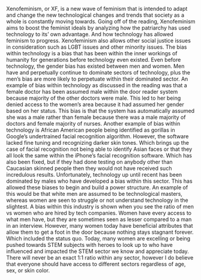 Xenofeminism, or XF, is a new wave of feminism that is intended to adapt and change the new technological changes and trends that society as a whole is constantly moving towards. Going off of the reading, Xenofeminism aims to boost the feminist ideals by analyzing how the patriarchy has used technology to its’ own advantage. And how technology has allowed feminism to progress. Xenofeminism also allows other social justice issues in consideration such as LGBT issues and other minority issues. 
The bias within technology is a bias that has been within the inner workings of humanity for generations before technology even existed. Even before technology, the gender bias has existed between men and women. Men have and perpetually continue to dominate sectors of technology, plus the men’s bias are more likely to perpetuate within their dominated sector. An example of bias within technology as discussed in the reading was that a female doctor has been assumed male within the door reader system because majority of the other doctors were male. This led to her being denied access to the women’s area because it had assumed her gender based on her status. This bias is that the system has automatically assumed she was a male rather than female because there was a male majority of doctors and female majority of nurses. Another example of bias within technology is African American people being identified as gorillas in Google’s undertrained facial recognition algorithm. However, the software lacked fine tuning and recognizing darker skin tones. Which brings up the case of facial recognition not being able to identify Asian faces or that they all look the same within the iPhone’s facial recognition software. Which has also been fixed, but if they had done testing on anybody other than Caucasian skinned people then they would not have received such incredulous results. 
Unfortunately, technology up until recent has been dominated by males who have developed a bias within this sector. This has allowed these biases to begin and build a power structure. An example of this would be that white men are assumed to be technological masters, whereas women are seen to struggle or not understand technology in the slightest. A bias within this industry is shown when you see the ratio of men vs women who are hired by tech companies. Women have every access to what men have, but they are sometimes seen as lesser compared to a man in an interview. However, many women today have beneficial attributes that allow them to get a foot in the door because nothing stays stagnant forever. Which included the status quo. Today, many women are excelling or being pushed towards STEM subjects with heroes to look up to who have influenced and impacted the STEM sector we know and appreciate today. There will never be an exact 1:1 ratio within any sector, however I do believe that everyone should have access to different sectors regardless of age, sex, or skin color. 
